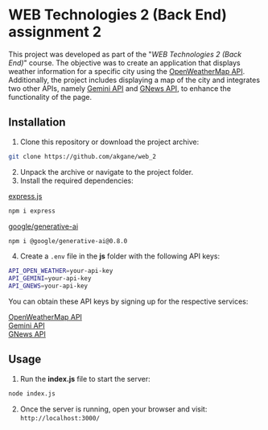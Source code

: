 # WEB Technologies 2 (Back End) assignment 2

This project was developed as part of the "_WEB Technologies 2 (Back End)_" course. 
The objective was to create an application that displays weather information for a specific city using the [OpenWeatherMap API](https://openweathermap.org/api). 
Additionally, the project includes displaying a map of the city 
and integrates two other APIs, namely [Gemini API](https://ai.google.dev/) and [GNews API](https://gnews.io/), to enhance the functionality of the page.

## Installation

1. Clone this repository or download the project archive:
```bash
git clone https://github.com/akgane/web_2
```

2. Unpack the archive or navigate to the project folder.
3. Install the required dependencies:

[express.js](https://www.npmjs.com/package/express)
```bash
npm i express
```

[google/generative-ai](https://www.npmjs.com/package/@google/generative-ai/v/0.8.0)
```bash
npm i @google/generative-ai@0.8.0
```

4. Create a `.env` file in the **js** folder with the following API keys:
```bash
API_OPEN_WEATHER=your-api-key
API_GEMINI=your-api-key
API_GNEWS=your-api-key
```
You can obtain these API keys by signing up for the respective services:

[OpenWeatherMap API](https://openweathermap.org/api) <br>
[Gemini API](https://ai.google.dev/) <br>
[GNews API](https://gnews.io/)


## Usage

1. Run the **index.js** file to start the server:<br>
```bash
node index.js
```
2. Once the server is running, open your browser and visit:<br>
`http://localhost:3000/`